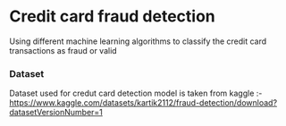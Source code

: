 # Credit card fraud detection
Using different machine learning algorithms to classify the credit card transactions as fraud or valid
### Dataset
Dataset used for credut card detection model is taken from kaggle :- https://www.kaggle.com/datasets/kartik2112/fraud-detection/download?datasetVersionNumber=1
